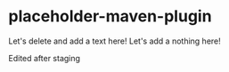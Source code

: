 # placeholder-maven-plugin

Let's delete and add a text here!
Let's add a nothing here!

Edited after staging
